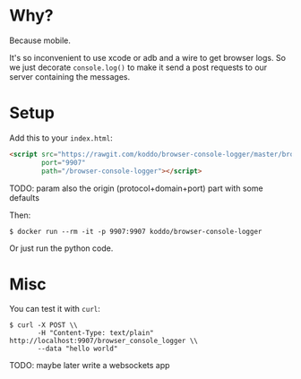 
# Why?

Because mobile.

It's so inconvenient to use xcode or adb and a wire to get browser logs.
So we just decorate `console.log()` to make it send a post requests to our server containing the messages.


# Setup

Add this to your `index.html`:

``` HTML
<script src="https://rawgit.com/koddo/browser-console-logger/master/browser-console-logger.js"
        port="9907"
        path="/browser-console-logger"></script>
```

TODO: param also the origin (protocol+domain+port) part with some defaults

Then:

``` Shell
$ docker run --rm -it -p 9907:9907 koddo/browser-console-logger
```

Or just run the python code.

# Misc

You can test it with `curl`:

``` Shell
$ curl -X POST \\
       -H "Content-Type: text/plain" http://localhost:9907/browser_console_logger \\
       --data "hello world"
```

TODO: maybe later write a websockets app
